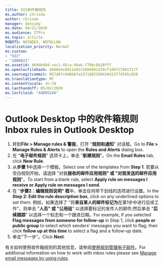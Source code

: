 ```yaml
---
title: 922收件箱规则
ms.author: chrisda
author: chrisda
manager: dansimp
ms.date: 04/21/2020
ms.audience: ITPro
ms.topic: article
ROBOTS: NOINDEX, NOFOLLOW
localization_priority: Normal
ms.custom:
- "922"
- "1800021"
ms.assetid: 469de984-cec1-45ca-94ab-f70bc6b28fff
ms.openlocfilehash: b940edc8911a02c5084091d70cf1d9f27081717f
ms.sourcegitcommit: 057d87c9d866fa1371d02350420d13774545c028
ms.translationtype: MT
ms.contentlocale: zh-CN
ms.lasthandoff: 05/02/2020
ms.locfileid: "44005248"
---
```

# <a name="inbox-rules-in-outlook-desktop"></a><span data-ttu-id="b2ac8-102">Outlook Desktop 中的收件箱规则</span><span class="sxs-lookup"><span data-stu-id="b2ac8-102">Inbox rules in Outlook Desktop</span></span>

1. <span data-ttu-id="b2ac8-103">转到**File > Manage rules & 警报**，打开 "**规则和通知**" 对话框。</span><span class="sxs-lookup"><span data-stu-id="b2ac8-103">Go to **File > Manage Rules & Alerts** to open the **Rules and Alerts** dialog box.</span></span>
2. <span data-ttu-id="b2ac8-104">在 "**电子邮件规则**" 选项卡上，单击 "**新建规则**"。</span><span class="sxs-lookup"><span data-stu-id="b2ac8-104">On the **Email Rules** tab, click **New Rule**.</span></span>
3. <span data-ttu-id="b2ac8-105">从**步骤 1**中选择一个模板。</span><span class="sxs-lookup"><span data-stu-id="b2ac8-105">Select one of the templates from **Step 1**.</span></span> <span data-ttu-id="b2ac8-106">若要从空白规则开始，请选择 "对我**接收的邮件应用规则" 或 "对我发送的邮件应用规则**"。</span><span class="sxs-lookup"><span data-stu-id="b2ac8-106">To start from a blank rule, select **Apply rule on messages I receive or Apply rule on messages I send**.</span></span>
4. <span data-ttu-id="b2ac8-107">在 "**步骤2：编辑规则说明" 框**中，单击任何带下划线的选项进行设置。</span><span class="sxs-lookup"><span data-stu-id="b2ac8-107">In the **Step 2: Edit the rule description box**, click on any underlined options to set them.</span></span> <span data-ttu-id="b2ac8-108">例如，如果选择了 "将**来自某人的邮件标记为**在第1步中进行后续工作"，则单击 "**人员" 或 "公用组**" 以选择要标记的发件人的邮件;然后单击 "**后续跟踪**" 以选择一个标志和一个跟进日期。</span><span class="sxs-lookup"><span data-stu-id="b2ac8-108">For example, if you selected **Flag messages from someone for follow-up** in Step 1, click **people or public group** to select which senders' messages you want to flag; then click **follow up at this time** to select a flag and a follow-up date.</span></span>
5. <span data-ttu-id="b2ac8-109">单击"下一步"。</span><span class="sxs-lookup"><span data-stu-id="b2ac8-109">Click **Next**.</span></span>

<span data-ttu-id="b2ac8-110">有关如何使用收件箱规则的其他信息，请参阅[使用规则管理电子邮件](https://support.office.com/article/manage-email-messages-by-using-rules-c24f5dea-9465-4df4-ad17-a50704d66c59)。</span><span class="sxs-lookup"><span data-stu-id="b2ac8-110">For additional information on how to work with inbox rules please see [Manage email messages by using rules](https://support.office.com/article/manage-email-messages-by-using-rules-c24f5dea-9465-4df4-ad17-a50704d66c59).</span></span>
